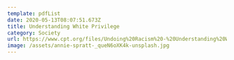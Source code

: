 ```yaml
---
template: pdfList
date: 2020-05-13T08:07:51.673Z
title: Understanding White Privilege
category: Society
url: https://www.cpt.org/files/Undoing%20Racism%20-%20Understanding%20White%20Privilege%20-%20Kendall.pdf
image: /assets/annie-spratt-_queN6oXK4k-unsplash.jpg
---
```

